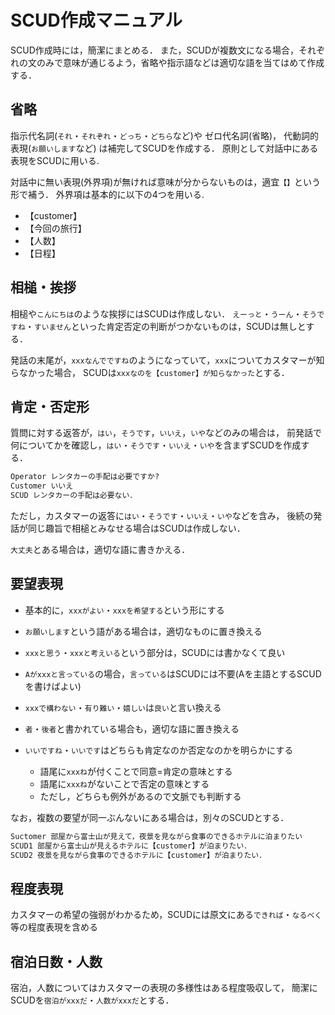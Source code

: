 
# SCUD作成マニュアル

SCUD作成時には，簡潔にまとめる．
また，SCUDが複数文になる場合，それぞれの文のみで意味が通じるよう，省略や指示語などは適切な語を当てはめて作成する．

## 省略

指示代名詞(``それ``・``それぞれ``・``どっち``・``どちら``など)や
ゼロ代名詞(省略)，
代動詞的表現(``お願いします``など)
は補完してSCUDを作成する．
原則として対話中にある表現をSCUDに用いる.

対話中に無い表現(外界項)が無ければ意味が分からないものは，適宜``【】``という形で補う．
外界項は基本的に以下の4つを用いる.

- 【customer】
- 【今回の旅行】
- 【人数】
- 【日程】

## 相槌・挨拶

相槌や``こんにちは``のような挨拶にはSCUDは作成しない．
``えーっと``・``うーん``・``そうですね``・``すいません``といった肯定否定の判断がつかないものは，SCUDは無しとする．

発話の末尾が，``xxxなんでですね``のようになっていて，``xxx``についてカスタマーが知らなかった場合，
SCUDは``xxxなのを【customer】が知らなかった``とする．

## 肯定・否定形

質問に対する返答が，``はい``，``そうです``，``いいえ``，``いや``などのみの場合は，
前発話で何についてかを確認し，``はい``・``そうです``・``いいえ``・``いや``を含まずSCUDを作成する．

```txt
Operator レンタカーの手配は必要ですか?
Customer いいえ
SCUD レンタカーの手配は必要ない．
```

ただし，カスタマーの返答に``はい``・``そうです``・``いいえ``・``いや``などを含み，
後続の発話が同じ趣旨で相槌とみなせる場合はSCUDは作成しない．

``大丈夫``とある場合は，適切な語に書きかえる．

## 要望表現

- 基本的に，``xxxがよい``・``xxxを希望する``という形にする
- ``お願いします``という語がある場合は，適切なものに置き換える
- ``xxxと思う``・``xxxと考えいる``という部分は，SCUDには書かなくて良い
- ``Aがxxxと言っている``の場合，``言っている``はSCUDには不要(Aを主語とするSCUDを書けばよい)
- ``xxxで構わない``・``有り難い``・``嬉しい``は``良い``と言い換える

- ``者``・``後者``と書かれている場合も，適切な語に置き換える
- ``いいですね``・``いいです``はどちらも肯定なのか否定なのかを明らかにする
    - 語尾に``xxxね``が付くことで同意=肯定の意味とする
    - 語尾に``xxxね``がないことで否定の意味とする
    - ただし，どちらも例外があるので文脈でも判断する

なお，複数の要望が同一ぶんないにある場合は，別々のSCUDとする．

```txt
Suctomer 部屋から富士山が見えて，夜景を見ながら食事のできるホテルに泊まりたい
SCUD1 部屋から富士山が見えるホテルに【customer】が泊まりたい．
SCUD2 夜景を見ながら食事のできるホテルに【customer】が泊まりたい．
```

## 程度表現

カスタマーの希望の強弱がわかるため，SCUDには原文にある``できれば``・``なるべく``等の程度表現を含める

## 宿泊日数・人数

宿泊，人数についてはカスタマーの表現の多様性はある程度吸収して，
簡潔にSCUDを``宿泊がxxxだ``・``人数がxxxだ``とする．
